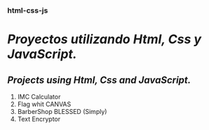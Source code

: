 ### html-css-js

# *Proyectos utilizando Html, Css y JavaScript.*
## *Projects using Html, Css and JavaScript.*

1. IMC Calculator
2. Flag whit CANVAS
3. BarberShop BLESSED (Simply)
4. Text Encryptor

